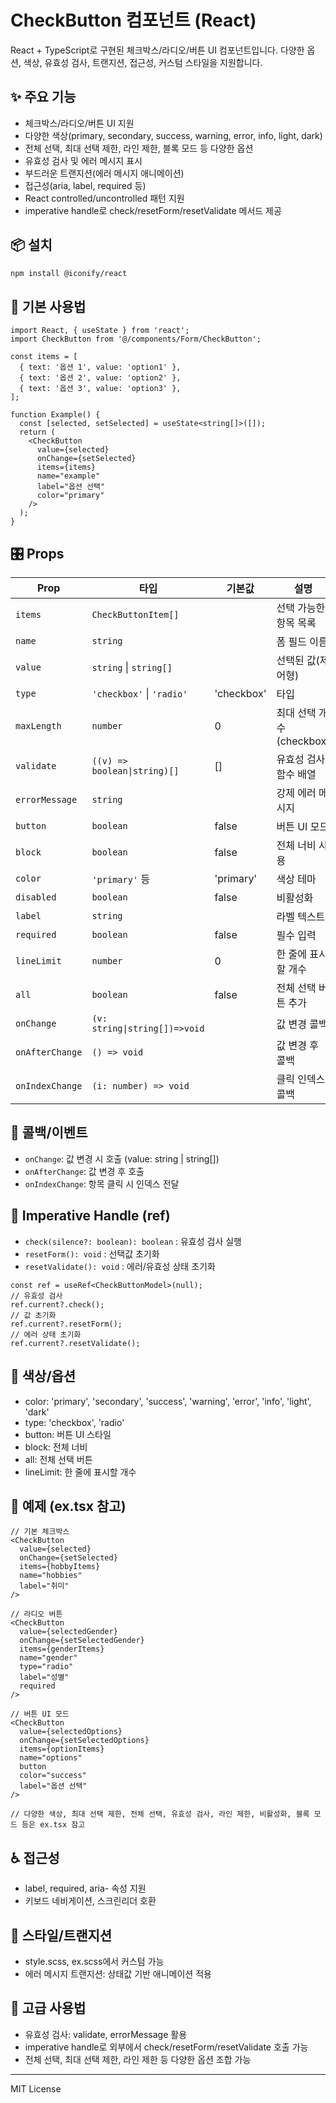 # CheckButton 컴포넌트 (React)

React + TypeScript로 구현된 체크박스/라디오/버튼 UI 컴포넌트입니다. 다양한 옵션, 색상, 유효성 검사, 트랜지션, 접근성, 커스텀 스타일을 지원합니다.

## ✨ 주요 기능

- 체크박스/라디오/버튼 UI 지원
- 다양한 색상(primary, secondary, success, warning, error, info, light, dark)
- 전체 선택, 최대 선택 제한, 라인 제한, 블록 모드 등 다양한 옵션
- 유효성 검사 및 에러 메시지 표시
- 부드러운 트랜지션(에러 메시지 애니메이션)
- 접근성(aria, label, required 등)
- React controlled/uncontrolled 패턴 지원
- imperative handle로 check/resetForm/resetValidate 메서드 제공

## 📦 설치

```bash
npm install @iconify/react
```

## 🚀 기본 사용법

```tsx
import React, { useState } from 'react';
import CheckButton from '@/components/Form/CheckButton';

const items = [
  { text: '옵션 1', value: 'option1' },
  { text: '옵션 2', value: 'option2' },
  { text: '옵션 3', value: 'option3' },
];

function Example() {
  const [selected, setSelected] = useState<string[]>([]);
  return (
    <CheckButton
      value={selected}
      onChange={setSelected}
      items={items}
      name="example"
      label="옵션 선택"
      color="primary"
    />
  );
}
```

## 🎛️ Props

| Prop            | 타입                          | 기본값     | 설명                     |
| --------------- | ----------------------------- | ---------- | ------------------------ |
| `items`         | `CheckButtonItem[]`           |            | 선택 가능한 항목 목록    |
| `name`          | `string`                      |            | 폼 필드 이름             |
| `value`         | `string` \| `string[]`        |            | 선택된 값(제어형)        |
| `type`          | `'checkbox'` \| `'radio'`     | 'checkbox' | 타입                     |
| `maxLength`     | `number`                      | 0          | 최대 선택 개수(checkbox) |
| `validate`      | `((v) => boolean\|string)[]`  | []         | 유효성 검사 함수 배열    |
| `errorMessage`  | `string`                      |            | 강제 에러 메시지         |
| `button`        | `boolean`                     | false      | 버튼 UI 모드             |
| `block`         | `boolean`                     | false      | 전체 너비 사용           |
| `color`         | `'primary'` 등                | 'primary'  | 색상 테마                |
| `disabled`      | `boolean`                     | false      | 비활성화                 |
| `label`         | `string`                      |            | 라벨 텍스트              |
| `required`      | `boolean`                     | false      | 필수 입력                |
| `lineLimit`     | `number`                      | 0          | 한 줄에 표시할 개수      |
| `all`           | `boolean`                     | false      | 전체 선택 버튼 추가      |
| `onChange`      | `(v: string\|string[])=>void` |            | 값 변경 콜백             |
| `onAfterChange` | `() => void`                  |            | 값 변경 후 콜백          |
| `onIndexChange` | `(i: number) => void`         |            | 클릭 인덱스 콜백         |

## 📡 콜백/이벤트

- `onChange`: 값 변경 시 호출 (value: string | string[])
- `onAfterChange`: 값 변경 후 호출
- `onIndexChange`: 항목 클릭 시 인덱스 전달

## 🧩 Imperative Handle (ref)

- `check(silence?: boolean): boolean` : 유효성 검사 실행
- `resetForm(): void` : 선택값 초기화
- `resetValidate(): void` : 에러/유효성 상태 초기화

```tsx
const ref = useRef<CheckButtonModel>(null);
// 유효성 검사
ref.current?.check();
// 값 초기화
ref.current?.resetForm();
// 에러 상태 초기화
ref.current?.resetValidate();
```

## 🎨 색상/옵션

- color: 'primary', 'secondary', 'success', 'warning', 'error', 'info', 'light', 'dark'
- type: 'checkbox', 'radio'
- button: 버튼 UI 스타일
- block: 전체 너비
- all: 전체 선택 버튼
- lineLimit: 한 줄에 표시할 개수

## 🧩 예제 (ex.tsx 참고)

```tsx
// 기본 체크박스
<CheckButton
  value={selected}
  onChange={setSelected}
  items={hobbyItems}
  name="hobbies"
  label="취미"
/>

// 라디오 버튼
<CheckButton
  value={selectedGender}
  onChange={setSelectedGender}
  items={genderItems}
  name="gender"
  type="radio"
  label="성별"
  required
/>

// 버튼 UI 모드
<CheckButton
  value={selectedOptions}
  onChange={setSelectedOptions}
  items={optionItems}
  name="options"
  button
  color="success"
  label="옵션 선택"
/>

// 다양한 색상, 최대 선택 제한, 전체 선택, 유효성 검사, 라인 제한, 비활성화, 블록 모드 등은 ex.tsx 참고
```

## ♿ 접근성

- label, required, aria- 속성 지원
- 키보드 네비게이션, 스크린리더 호환

## 🎨 스타일/트랜지션

- style.scss, ex.scss에서 커스텀 가능
- 에러 메시지 트랜지션: 상태값 기반 애니메이션 적용

## 🔧 고급 사용법

- 유효성 검사: validate, errorMessage 활용
- imperative handle로 외부에서 check/resetForm/resetValidate 호출 가능
- 전체 선택, 최대 선택 제한, 라인 제한 등 다양한 옵션 조합 가능

---

MIT License

